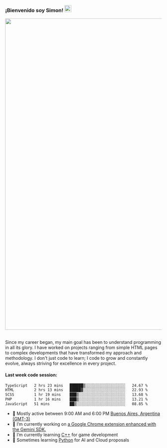 <h3 align="flex-start"><b>¡Bienvenido soy Simon!&nbsp;</b><img src="https://media.giphy.com/media/hvRJCLFzcasrR4ia7z/giphy.gif" width="22"></h3>

<section>
  <img src="https://raw.githubusercontent.com/saadeghi/saadeghi/master/dino.gif" width="1000">
</section>

<br>
<p>Since my career began, my main goal has been to understand programming in all its glory. I have worked on projects ranging from simple HTML pages to complex developments that have transformed my approach and methodology. I don't just code to learn; I code to grow and constantly evolve, always striving for excellence in every project.</p>

<h4><b>Last week code session: </b></h4>

<!--START_SECTION:waka-->

```txt
TypeScript   2 hrs 23 mins   ██████▒░░░░░░░░░░░░░░░░░░   24.67 %
HTML         2 hrs 13 mins   █████▓░░░░░░░░░░░░░░░░░░░   22.93 %
SCSS         1 hr 19 mins    ███▒░░░░░░░░░░░░░░░░░░░░░   13.68 %
PHP          1 hr 16 mins    ███▒░░░░░░░░░░░░░░░░░░░░░   13.21 %
JavaScript   51 mins         ██▒░░░░░░░░░░░░░░░░░░░░░░   08.85 %
```

<!--END_SECTION:waka-->

- 🚩 Mostly active between 9:00 AM and 6:00 PM <a href=https://onlinealarmkur.com/world/es>Buenos Aires, Argentina (GMT-3)</a>
- 👷 I’m currently working on <a href=https://github.com/snapverse/gemini-snippet-monorepo>a Google Chrome extension enhanced with the Gemini SDK.</a>
- 👴 I’m currently learning <a href=https://images3.memedroid.com/images/UPLOADED755/65f2bce6734f6.webp>C++</a> for game development
- 🐍 Sometimes learning <a href=https://qph.cf2.quoracdn.net/main-qimg-4472b6229cb75bf66ab531f3ebd4f975-lq>Python</a> for AI and Cloud proposals

